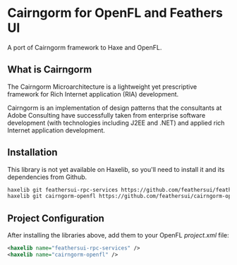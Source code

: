 # Cairngorm for OpenFL and Feathers UI

A port of Cairngorm framework to Haxe and OpenFL.

## What is Cairngorm

The Cairngorm Microarchitecture is a lightweight yet prescriptive framework for Rich Internet application (RIA) development.

Cairngorm is an implementation of design patterns that the consultants at Adobe Consulting have successfully taken from enterprise software development (with technologies including J2EE and .NET) and applied rich Internet application development.

## Installation

This library is not yet available on Haxelib, so you'll need to install it and its dependencies from Github.

```sh
haxelib git feathersui-rpc-services https://github.com/feathersui/feathersui-rpc-services.git
haxelib git cairngorm-openfl https://github.com/feathersui/cairngorm-openfl.git
```

## Project Configuration

After installing the libraries above, add them to your OpenFL _project.xml_ file:

```xml
<haxelib name="feathersui-rpc-services" />
<haxelib name="cairngorm-openfl" />
```
